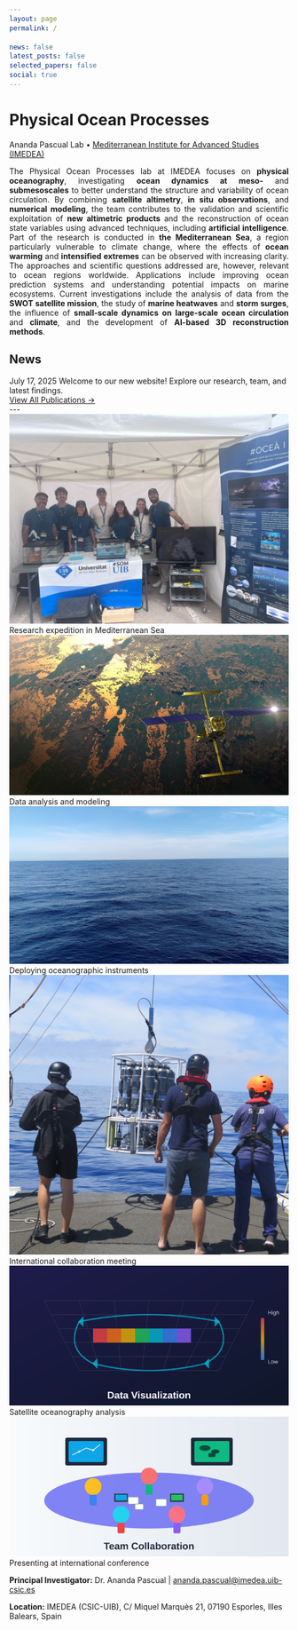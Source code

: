 ```yaml
---
layout: page
permalink: /

news: false
latest_posts: false
selected_papers: false
social: true
---
```


<div class="intro-hero">
  <h1 class="lab-title" style="text-transform: capitalize;">Physical Ocean Processes</h1>
  <p class="lab-subtitle">Ananda Pascual Lab • <a href='https://imedea.uib-csic.es/'>Mediterranean Institute for Advanced Studies (IMEDEA)</a></p>
</div>

<div class="lab-overview" style="text-align: justify;">
  <p>The Physical Ocean Processes lab at IMEDEA focuses on <strong>physical oceanography</strong>, investigating <strong>ocean dynamics at meso-</strong> and <strong>submesoscales</strong> to better understand the structure and variability of ocean circulation. By combining <strong>satellite altimetry</strong>, <strong>in situ observations</strong>, and <strong>numerical modeling</strong>, the team contributes to the validation and scientific exploitation of <strong>new altimetric products</strong> and the reconstruction of ocean state variables using advanced techniques, including <strong>artificial intelligence</strong>. Part of the research is conducted in <strong>the Mediterranean Sea</strong>, a region particularly vulnerable to climate change, where the effects of <strong>ocean warming</strong> and <strong>intensified extremes</strong> can be observed with increasing clarity. The approaches and scientific questions addressed are, however, relevant to ocean regions worldwide. Applications include improving ocean prediction systems and understanding potential impacts on marine ecosystems. Current investigations include the analysis of data from the <strong>SWOT satellite mission</strong>, the study of <strong>marine heatwaves</strong> and <strong>storm surges</strong>, the influence of <strong>small-scale dynamics on large-scale ocean circulation</strong> and <strong>climate</strong>, and the development of <strong>AI-based 3D reconstruction methods</strong>.</p>
</div>

## News

  <div class="news-item">
    <span class="news-date">July 17, 2025</span>
    <span class="news-content">Welcome to our new website! Explore our research, team, and latest findings.</span>
  </div>

<div class="publications-cta">
  <a href="/publications/" class="cta-button">
    <span class="cta-text">View All Publications</span>
    <span class="cta-arrow">→</span>
  </a>
</div>
---

<!-- Research Gallery -->
<div class="photo-gallery">
  <div class="gallery-grid">
    <div class="gallery-item">
      <img src="/assets/img/gallery/research-1.jpg" alt="Research expedition">
      <div class="gallery-caption">Research expedition in Mediterranean Sea</div>
    </div>
    <div class="gallery-item">
      <img src="/assets/img/gallery/research-2.jpg" alt="Laboratory work">
      <div class="gallery-caption">Data analysis and modeling</div>
    </div>
    <div class="gallery-item">
      <img src="/assets/img/gallery/research-3.jpg" alt="Field instruments">
      <div class="gallery-caption">Deploying oceanographic instruments</div>
    </div>
    <div class="gallery-item">
      <img src="/assets/img/gallery/research-4.jpg" alt="Team collaboration">
      <div class="gallery-caption">International collaboration meeting</div>
    </div>
    <div class="gallery-item">
      <img src="/assets/img/gallery/research-5.jpg" alt="Satellite data">
      <div class="gallery-caption">Satellite oceanography analysis</div>
    </div>
    <div class="gallery-item">
      <img src="/assets/img/gallery/research-6.jpg" alt="Conference presentation">
      <div class="gallery-caption">Presenting at international conference</div>
    </div>
  </div>
</div>

<div class="contact-footer">
  <p><strong>Principal Investigator:</strong> Dr. Ananda Pascual | <a href="mailto:ananda.pascual@imedea.uib-csic.es">ananda.pascual@imedea.uib-csic.es</a></p>
  <p><strong>Location:</strong> IMEDEA (CSIC-UIB), C/ Miquel Marquès 21, 07190 Esporles, Illes Balears, Spain</p>
</div>
